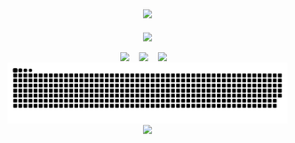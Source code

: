 <div align="center">
  
  <!-- dynamic typing effect 动态打字效果 -->

  <h1 align="center">
    <a href="https://starchen.top/">
      <img src="https://readme-typing-svg.herokuapp.com/?lines=前途似海，来日方长！&center=true&size=27">
    </a>
  </h1>
  
  <!-- 个人图片 -->
  <picture>
    <source media="(prefers-color-scheme: dark)" srcset="http://starchen.top/picture/storage/app/uploads/2024/02/19/65d2e6f64d111.jpg" />
    <source media="(prefers-color-scheme: light)" srcset="http://starchen.top/picture/storage/app/uploads/2024/02/19/65d2e6f64d111.jpg" height="225px" />
    <img src="http://starchen.top/picture/storage/app/uploads/2024/02/19/65d2e6f64d111.jpg" />
  </picture>

  <!-- for beauty 留个空行好看点 -->
  <div>&nbsp;</div>

  <!-- profile logo 个人资料徽标 -->
  <div>
    <a href="https://blog.starchen.top/"><img src="https://img.shields.io/badge/Website-博客-blue" /></a>&emsp;
    <a href="https://starchen.top/guanzhu.html"><img src="https://img.shields.io/badge/WeChat-微信-07c160" /></a>&emsp;
    <a href="https://space.bilibili.com/353836551"><img src="https://img.shields.io/badge/Bilibili-B站-ff69b4" /></a>&emsp;
  </div>
      <!-- 贪吃蛇 -->
    <div align="center">
    <img src="https://raw.githubusercontent.com/Pstarchen/Pstarchen/output/github-contribution-grid-snake.svg" />
    </div><div>
  <img src="https://quotes-github-readme.vercel.app/api?type=horizontal&theme=dark" />
</div></br>


